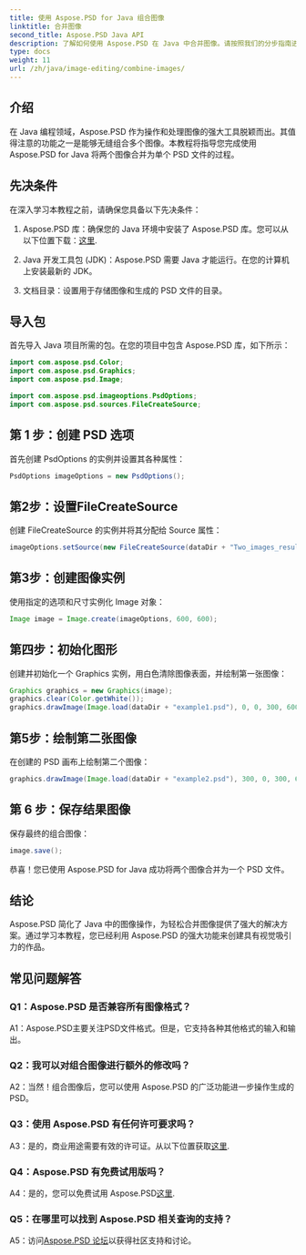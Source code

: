 ```yaml
---
title: 使用 Aspose.PSD for Java 组合图像
linktitle: 合并图像
second_title: Aspose.PSD Java API
description: 了解如何使用 Aspose.PSD 在 Java 中合并图像。请按照我们的分步指南进行无缝图像组合。
type: docs
weight: 11
url: /zh/java/image-editing/combine-images/
---
```

## 介绍

在 Java 编程领域，Aspose.PSD 作为操作和处理图像的强大工具脱颖而出。其值得注意的功能之一是能够无缝组合多个图像。本教程将指导您完成使用 Aspose.PSD for Java 将两个图像合并为单个 PSD 文件的过程。

## 先决条件

在深入学习本教程之前，请确保您具备以下先决条件：

1.  Aspose.PSD 库：确保您的 Java 环境中安装了 Aspose.PSD 库。您可以从以下位置下载：[这里](https://releases.aspose.com/psd/java/).

2. Java 开发工具包 (JDK)：Aspose.PSD 需要 Java 才能运行。在您的计算机上安装最新的 JDK。

3. 文档目录：设置用于存储图像和生成的 PSD 文件的目录。

## 导入包

首先导入 Java 项目所需的包。在您的项目中包含 Aspose.PSD 库，如下所示：

```java
import com.aspose.psd.Color;
import com.aspose.psd.Graphics;
import com.aspose.psd.Image;

import com.aspose.psd.imageoptions.PsdOptions;
import com.aspose.psd.sources.FileCreateSource;
```

## 第 1 步：创建 PSD 选项

首先创建 PsdOptions 的实例并设置其各种属性：

```java
PsdOptions imageOptions = new PsdOptions();
```

## 第2步：设置FileCreateSource

创建 FileCreateSource 的实例并将其分配给 Source 属性：

```java
imageOptions.setSource(new FileCreateSource(dataDir + "Two_images_result_out.psd", false));
```

## 第3步：创建图像实例

使用指定的选项和尺寸实例化 Image 对象：

```java
Image image = Image.create(imageOptions, 600, 600);
```

## 第四步：初始化图形

创建并初始化一个 Graphics 实例，用白色清除图像表面，并绘制第一张图像：

```java
Graphics graphics = new Graphics(image);
graphics.clear(Color.getWhite());
graphics.drawImage(Image.load(dataDir + "example1.psd"), 0, 0, 300, 600);
```

## 第5步：绘制第二张图像

在创建的 PSD 画布上绘制第二个图像：

```java
graphics.drawImage(Image.load(dataDir + "example2.psd"), 300, 0, 300, 600);
```

## 第 6 步：保存结果图像

保存最终的组合图像：

```java
image.save();
```

恭喜！您已使用 Aspose.PSD for Java 成功将两个图像合并为一个 PSD 文件。

## 结论

Aspose.PSD 简化了 Java 中的图像操作，为轻松合并图像提供了强大的解决方案。通过学习本教程，您已经利用 Aspose.PSD 的强大功能来创建具有视觉吸引力的作品。

## 常见问题解答

### Q1：Aspose.PSD 是否兼容所有图像格式？

A1：Aspose.PSD主要关注PSD文件格式。但是，它支持各种其他格式的输入和输出。

### Q2：我可以对组合图像进行额外的修改吗？

A2：当然！组合图像后，您可以使用 Aspose.PSD 的广泛功能进一步操作生成的 PSD。

### Q3：使用 Aspose.PSD 有任何许可要求吗？

 A3：是的，商业用途需要有效的许可证。从以下位置获取[这里](https://purchase.aspose.com/buy).

### Q4：Aspose.PSD 有免费试用版吗？

A4：是的，您可以免费试用 Aspose.PSD[这里](https://releases.aspose.com/).

### Q5：在哪里可以找到 Aspose.PSD 相关查询的支持？

 A5：访问[Aspose.PSD 论坛](https://forum.aspose.com/c/psd/34)以获得社区支持和讨论。